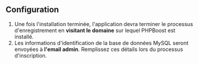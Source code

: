 ## Configuration

1. Une fois l'installation terminée, l'application devra terminer le processus d'enregistrement en **visitant le domaine** sur lequel PHPBoost est installé.
1. Les informations d'identification de la base de données MySQL seront envoyées à **l'email admin**. Remplissez ces détails lors du processus d'inscription.
